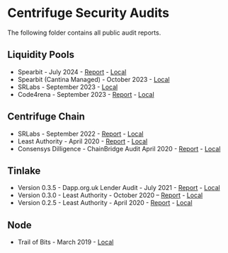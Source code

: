 # Centrifuge Security Audits

The following folder contains all public audit reports.

## Liquidity Pools
* Spearbit - July 2024 - [Report](https://github.com/spearbit/portfolio/blob/master/pdfs/Centrifuge-Spearbit-Security-Review-July-2024.pdf) - [Local](2024-07-spearbit.pdf)
* Spearbit (Cantina Managed) - October 2023 - [Local](liquidity-pools/2023-10-Spearbit-Cantina-Managed.pdf)
* SRLabs - September 2023 - [Local](liquidity-pools/2023-09-SRLabs.pdf)
* Code4rena - September 2023 - [Report](https://code4rena.com/reports/2023-09-centrifuge) - [Local](liquidity-pools/2023-09-Code4rena.md)

## Centrifuge Chain
* SRLabs - September 2022 - [Report](https://securityresearchlabs.sharepoint.com/sites/Centrifuge/Freigegebene%20Dokumente/Forms/AllItems.aspx?id=%2Fsites%2FCentrifuge%2FFreigegebene%20Dokumente%2FGeneral%2F0%2Ddeliverables%2FSRL%2Dcentrifuge%5Fbaseline%5Fassurance%2Dreport%2Donline%2Dv2%2E3%2Epdf&parent=%2Fsites%2FCentrifuge%2FFreigegebene%20Dokumente%2FGeneral%2F0%2Ddeliverables&p=true&ga=1) - [Local](chain/SRLabs-baseline-report_2022.pdf)
* Least Authority - April 2020 - [Report](https://leastauthority.com/static/publications/LeastAuthority_Centrifuge_Chain_Audit_Report.pdf) - [Local](chain/LA-Centrifuge-Chain.pdf)
* Consensys Dilligence - ChainBridge Audit April 2020 - [Report](https://consensys.net/diligence/audits/private/adash47d-chainbridge/chainbridge-audit-2020-04.pdf) - [Local](bridge/chainbridge-audit-2020-04.pdf)

## Tinlake
* Version 0.3.5 - Dapp.org.uk Lender Audit - July 2021 - [Report](https://dapp.org.uk/reports/tinlake.html) - [Local](tinlake/dapp-org-tinlake-lender.html)
* Version 0.3.0 - Least Authority - October 2020 – [Report](https://leastauthority.com/static/publications/LeastAuthority_Centrifuge_Tinlake_0.3.0_Audit_Report.pdf) - [Local](tinlake/LA-Tinlake-Audit-v0.3.0.pdf)
* Version 0.2.5 - Least Authority - April 2020 - [Report](https://leastauthority.com/static/publications/LeastAuthority_Centrifuge_Tinlake_Contracts_Actions_Audit_Report.pdf) - [Local](tinlake/LA-Tinlake-Audit-v0.2.5.pdf)

## Node
* Trail of Bits - March 2019 - [Local](node/Trail-of-Bits-Audit.pdf)
